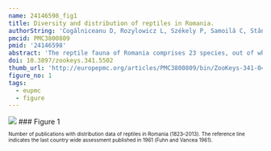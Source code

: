 ```yaml
---
name: 24146598_fig1
title: Diversity and distribution of reptiles in Romania.
authorString: 'Cogălniceanu D, Rozylowicz L, Székely P, Samoilă C, Stănescu F, Tudor M, Székely D, Iosif R.'
pmcid: PMC3800809
pmid: '24146598'
abstract: 'The reptile fauna of Romania comprises 23 species, out of which 12 species reach here the limit of their geographic range. We compiled and updated a national database of the reptile species occurrences from a variety of sources including our own field surveys, personal communication from specialists, museum collections and the scientific literature. The occurrence records were georeferenced and stored in a geodatabase for additional analysis of their spatial patterns. The spatial analysis revealed a biased sampling effort concentrated in various protected areas, and deficient in the vast agricultural areas of the southern part of Romania. The patterns of species richness showed a higher number of species in the warmer and drier regions, and a relatively low number of species in the rest of the country. Our database provides a starting point for further analyses, and represents a reliable tool for drafting conservation plans. '
doi: 10.3897/zookeys.341.5502
thumb_url: 'http://europepmc.org/articles/PMC3800809/bin/ZooKeys-341-049-g001.gif'
figure_no: 1
tags:
  - eupmc
  - figure
---
```

<img src='http://europepmc.org/articles/PMC3800809/bin/ZooKeys-341-049-g001.jpg' style='max-height: 300px'>
### Figure 1
<p style='font-size: 10px;'>Number of publications with distribution data of reptiles in Romania (1823–2013). The reference line indicates the last country wide assessment published in 1961 (<xref ref-type="bibr" rid="B18">Fuhn and Vancea 1961</xref>).</p>